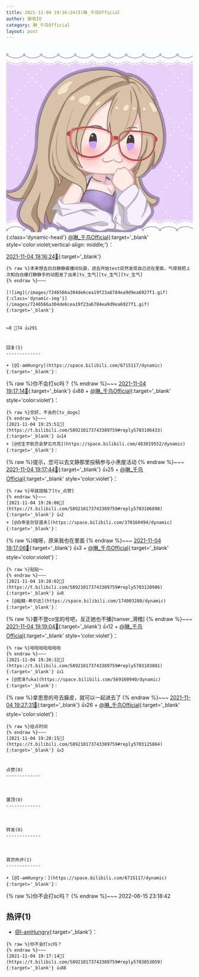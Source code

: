 ```yaml
---
title: 2021-11-04 19:16:24(5)琳_千鸟Official
author: 御坂IO
category: 琳_千鸟Official
layout: post
---
```


![img](/images/c0a88f85ebd0d056f37b114e0748e69556c8b488.jpg){:class='dynamic-head'}
[@琳_千鸟Official](https://space.bilibili.com/1620923329/dynamic){:target='_blank' style='color:violet;vertical-align: middle;'}：

[2021-11-04 19:16:24🔗](https://t.bilibili.com/589210173743389759){:target='_blank'}

~~~
{% raw %}本来想去白白静静直播间玩耍，进去开始test突然发现自己还在里面，气得我把上次和白白爆打静静手的动图发了出来[tv_生气][tv_生气][tv_生气]
{% endraw %}~~~

[![img](/images/7246566a304de6cea19f23a6784ea9d9ea6927f1.gif){:class='dynamic-img'}](/images/7246566a304de6cea19f23a6784ea9d9ea6927f1.gif){:target='_blank'}


↪️0 💬74 👍291


回复(5)
-------------

+ [@I-amHungry](https://space.bilibili.com/6715117/dynamic){:target='_blank'}：
~~~
{% raw %}你不会打sc吗？
{% endraw %}~~~
[2021-11-04 19:17:14🔗](https://t.bilibili.com/589210173743389759#reply5703053059){:target='_blank'} 👍88
    + [@琳_千鸟Official](https://space.bilibili.com/1620923329/dynamic){:target='_blank' style='color:violet'}：
~~~
{% raw %}您好，不会的[tv_doge]
{% endraw %}~~~
[2021-11-04 19:25:51🔗](https://t.bilibili.com/589210173743389759#reply5703106433){:target='_blank'} 👍14
+ [@仿生宇航员会梦见月亮](https://space.bilibili.com/483819552/dynamic){:target='_blank'}：
~~~
{% raw %}提示，您可以去文静那里投稿参与小黑屋活动
{% endraw %}~~~
[2021-11-04 19:17:44🔗](https://t.bilibili.com/589210173743389759#reply5703056732){:target='_blank'} 👍25
    + [@琳_千鸟Official](https://space.bilibili.com/1620923329/dynamic){:target='_blank' style='color:violet'}：
~~~
{% raw %}早就投稿了[tv_点赞]
{% endraw %}~~~
[2021-11-04 19:26:06🔗](https://t.bilibili.com/589210173743389759#reply5703106898){:target='_blank'} 👍2
+ [@白帝圣剑甘道夫](https://space.bilibili.com/370160494/dynamic){:target='_blank'}：
~~~
{% raw %}嗨呀，原来我也在里面
{% endraw %}~~~
[2021-11-04 19:17:06🔗](https://t.bilibili.com/589210173743389759#reply5703060513){:target='_blank'} 👍3
    + [@琳_千鸟Official](https://space.bilibili.com/1620923329/dynamic){:target='_blank' style='color:violet'}：
~~~
{% raw %}贴贴～
{% endraw %}~~~
[2021-11-04 19:28:02🔗](https://t.bilibili.com/589210173743389759#reply5703120986){:target='_blank'} 👍0
+ [@粘糕-希尔达](https://space.bilibili.com/174003280/dynamic){:target='_blank'}：
~~~
{% raw %}要不登co宝的号吧，反正她也不播[hanser_滑稽]
{% endraw %}~~~
[2021-11-04 19:19:04🔗](https://t.bilibili.com/589210173743389759#reply5703064382){:target='_blank'} 👍12
    + [@琳_千鸟Official](https://space.bilibili.com/1620923329/dynamic){:target='_blank' style='color:violet'}：
~~~
{% raw %}哈哈哈哈哈哈哈
{% endraw %}~~~
[2021-11-04 19:26:32🔗](https://t.bilibili.com/589210173743389759#reply5703103801){:target='_blank'} 👍1
+ [@宫泽fuka](https://space.bilibili.com/569160940/dynamic){:target='_blank'}：
~~~
{% raw %}拿思思的号去臊皮，就可以一起进去了
{% endraw %}~~~
[2021-11-04 19:27:31🔗](https://t.bilibili.com/589210173743389759#reply5703115766){:target='_blank'} 👍26
    + [@琳_千鸟Official](https://space.bilibili.com/1620923329/dynamic){:target='_blank' style='color:violet'}：
~~~
{% raw %}给点时间
{% endraw %}~~~
[2021-11-04 19:28:15🔗](https://t.bilibili.com/589210173743389759#reply5703125864){:target='_blank'} 👍3


点赞(0)
-------------



置顶(0)
-------------



转发(0)
-------------



首页热评(1)
-------------

+ [@I-amHungry：](https://space.bilibili.com/6715117/dynamic){:target='_blank'}：
~~~
{% raw %}你不会打sc吗？
{% endraw %}~~~
2022-06-15 23:18:42


热评(1)
-------------

+ [@I-amHungry](https://space.bilibili.com/6715117/dynamic){:target='_blank'}：
~~~
{% raw %}你不会打sc吗？
{% endraw %}~~~
[2021-11-04 19:17:14🔗](https://t.bilibili.com/589210173743389759#reply5703053059){:target='_blank'} 👍88


